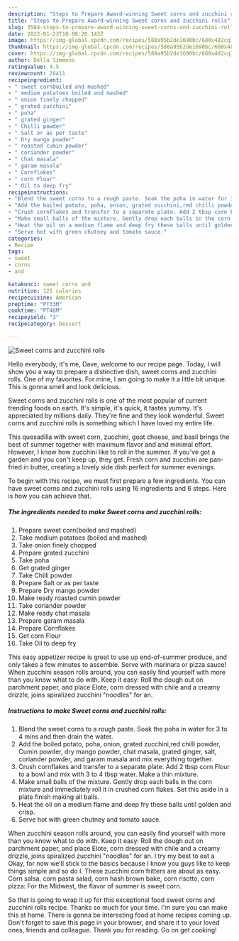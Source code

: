 ```yaml
---
description: "Steps to Prepare Award-winning Sweet corns and zucchini rolls"
title: "Steps to Prepare Award-winning Sweet corns and zucchini rolls"
slug: 3584-steps-to-prepare-award-winning-sweet-corns-and-zucchini-rolls
date: 2022-01-23T10:08:20.143Z
image: https://img-global.cpcdn.com/recipes/588a95b2de1690bc/680x482cq70/sweet-corns-and-zucchini-rolls-recipe-main-photo.jpg
thumbnail: https://img-global.cpcdn.com/recipes/588a95b2de1690bc/680x482cq70/sweet-corns-and-zucchini-rolls-recipe-main-photo.jpg
cover: https://img-global.cpcdn.com/recipes/588a95b2de1690bc/680x482cq70/sweet-corns-and-zucchini-rolls-recipe-main-photo.jpg
author: Della Simmons
ratingvalue: 4.5
reviewcount: 28411
recipeingredient:
- " sweet cornboiled and mashed"
- " medium potatoes boiled and mashed"
- " onion finely chopped"
- " grated zucchini"
- " poha"
- " grated ginger"
- " Chilli powder"
- " Salt or as per taste"
- " Dry mango powder"
- " roasted cumin powder"
- " coriander powder"
- " chat masala"
- " garam masala"
- " Cornflakes"
- " corn Flour"
- " Oil to deep fry"
recipeinstructions:
- "Blend the sweet corns to a rough paste. Soak the poha in water for 3 to 4 mins and then drain the water."
- "Add the boiled potato, poha, onion, grated zucchini,red chilli powder, Cumin powder, dry mango powder, chat masala, grated ginger, salt, coriander powder, and garam masala and mix everything together."
- "Crush cornflakes and transfer to a separate plate. Add 2 tbsp corn Flour to a bowl and mix with 3 to 4 tbsp water. Make a thin mixture."
- "Make small balls of the mixture. Gently drop each balls in the corn mixture and immediately roll it in crushed corn flakes. Set this aside in a plate finish making all balls."
- "Heat the oil on a medium flame and deep fry these balls until golden and crisp."
- "Serve hot with green chutney and tomato sauce."
categories:
- Recipe
tags:
- sweet
- corns
- and

katakunci: sweet corns and 
nutrition: 121 calories
recipecuisine: American
preptime: "PT33M"
cooktime: "PT48M"
recipeyield: "3"
recipecategory: Dessert

---
```



![Sweet corns and zucchini rolls](https://img-global.cpcdn.com/recipes/588a95b2de1690bc/680x482cq70/sweet-corns-and-zucchini-rolls-recipe-main-photo.jpg)

Hello everybody, it's me, Dave, welcome to our recipe page. Today, I will show you a way to prepare a distinctive dish, sweet corns and zucchini rolls. One of my favorites. For mine, I am going to make it a little bit unique. This is gonna smell and look delicious.

Sweet corns and zucchini rolls is one of the most popular of current trending foods on earth. It's simple, it's quick, it tastes yummy. It's appreciated by millions daily. They're fine and they look wonderful. Sweet corns and zucchini rolls is something which I have loved my entire life.

This quesadilla with sweet corn, zucchini, goat cheese, and basil brings the best of summer together with maximum flavor and and minimal effort. However, I know how zucchini like to roll in the summer. If you&#39;ve got a garden and you can&#39;t keep up, they get. Fresh corn and zucchini are pan-fried in butter, creating a lovely side dish perfect for summer evenings.


To begin with this recipe, we must first prepare a few ingredients. You can have sweet corns and zucchini rolls using 16 ingredients and 6 steps. Here is how you can achieve that.

<!--inarticleads1-->

##### The ingredients needed to make Sweet corns and zucchini rolls:

1. Prepare  sweet corn(boiled and mashed)
1. Take  medium potatoes (boiled and mashed)
1. Take  onion finely chopped
1. Prepare  grated zucchini
1. Take  poha
1. Get  grated ginger
1. Take  Chilli powder
1. Prepare  Salt or as per taste
1. Prepare  Dry mango powder
1. Make ready  roasted cumin powder
1. Take  coriander powder
1. Make ready  chat masala
1. Prepare  garam masala
1. Prepare  Cornflakes
1. Get  corn Flour
1. Take  Oil to deep fry


This easy appetizer recipe is great to use up end-of-summer produce, and only takes a few minutes to assemble. Serve with marinara or pizza sauce! When zucchini season rolls around, you can easily find yourself with more than you know what to do with. Keep it easy: Roll the dough out on parchment paper, and place Elote, corn dressed with chile and a creamy drizzle, joins spiralized zucchini &#34;noodles&#34; for an. 

<!--inarticleads2-->

##### Instructions to make Sweet corns and zucchini rolls:

1. Blend the sweet corns to a rough paste. Soak the poha in water for 3 to 4 mins and then drain the water.
1. Add the boiled potato, poha, onion, grated zucchini,red chilli powder, Cumin powder, dry mango powder, chat masala, grated ginger, salt, coriander powder, and garam masala and mix everything together.
1. Crush cornflakes and transfer to a separate plate. Add 2 tbsp corn Flour to a bowl and mix with 3 to 4 tbsp water. Make a thin mixture.
1. Make small balls of the mixture. Gently drop each balls in the corn mixture and immediately roll it in crushed corn flakes. Set this aside in a plate finish making all balls.
1. Heat the oil on a medium flame and deep fry these balls until golden and crisp.
1. Serve hot with green chutney and tomato sauce.


When zucchini season rolls around, you can easily find yourself with more than you know what to do with. Keep it easy: Roll the dough out on parchment paper, and place Elote, corn dressed with chile and a creamy drizzle, joins spiralized zucchini &#34;noodles&#34; for an. I try my best to eat a Okay, for now we&#39;ll stick to the basics because I know you guys like to keep things simple and so do I. These zucchini corn fritters are about as easy. Corn salsa, corn pasta salad, corn hash brown bake, corn risotto, corn pizza: For the Midwest, the flavor of summer is sweet corn. 

So that is going to wrap it up for this exceptional food sweet corns and zucchini rolls recipe. Thanks so much for your time. I'm sure you can make this at home. There is gonna be interesting food at home recipes coming up. Don't forget to save this page in your browser, and share it to your loved ones, friends and colleague. Thank you for reading. Go on get cooking!
